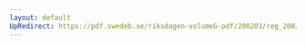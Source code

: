 ```yaml
---
layout: default
UpRedirect: https://pdf.swedeb.se/riksdagen-volumeG-pdf/200203/reg_200203/reg_200203_0170.pdf
---
```

